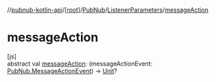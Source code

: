 //[pubnub-kotlin-api](../../../../index.md)/[[root]](../../index.md)/[PubNub](../index.md)/[ListenerParameters](index.md)/[messageAction](message-action.md)

# messageAction

[js]\
abstract val [messageAction](message-action.md): (messageActionEvent: [PubNub.MessageActionEvent](../-message-action-event/index.md)) -&gt; [Unit](https://kotlinlang.org/api/latest/jvm/stdlib/kotlin-stdlib/kotlin/-unit/index.html)?
